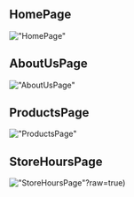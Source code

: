 




## HomePage

!["HomePage"](https://github.com/ZakiyaA/coffee-store-design/blob/master/img/homePage.png?raw=true)

## AboutUsPage

!["AboutUsPage"](https://github.com/ZakiyaA/coffee-store-design/blob/master/img/aboutUsPage.png?raw=true)

## ProductsPage

!["ProductsPage"](https://github.com/ZakiyaA/coffee-store-design/blob/master/img/productsPage.png?raw=true)

## StoreHoursPage

!["StoreHoursPage"](https://[https://github.com/ZakiyaA/coffee-store-design/blob/master/img/storePage.png)?raw=true)

